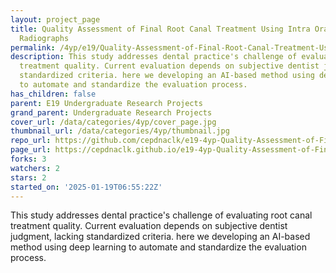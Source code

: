 ```yaml
---
layout: project_page
title: Quality Assessment of Final Root Canal Treatment Using Intra Oral Periapical
  Radiographs
permalink: /4yp/e19/Quality-Assessment-of-Final-Root-Canal-Treatment-Using-Intra-Oral-Periapical-Radiographs/
description: This study addresses dental practice's challenge of evaluating root canal
  treatment quality. Current evaluation depends on subjective dentist judgment, lacking
  standardized criteria. here we developing an AI-based method using deep learning
  to automate and standardize the evaluation process.
has_children: false
parent: E19 Undergraduate Research Projects
grand_parent: Undergraduate Research Projects
cover_url: /data/categories/4yp/cover_page.jpg
thumbnail_url: /data/categories/4yp/thumbnail.jpg
repo_url: https://github.com/cepdnaclk/e19-4yp-Quality-Assessment-of-Final-Root-Canal-Treatment-Using-Intra-Oral-Periapical-Radiographs
page_url: https://cepdnaclk.github.io/e19-4yp-Quality-Assessment-of-Final-Root-Canal-Treatment-Using-Intra-Oral-Periapical-Radiographs
forks: 3
watchers: 2
stars: 2
started_on: '2025-01-19T06:55:22Z'
---
```


This study addresses dental practice's challenge of evaluating root canal treatment quality. Current evaluation depends on subjective dentist judgment, lacking standardized criteria. here we developing an AI-based method using deep learning to automate and standardize the evaluation process.